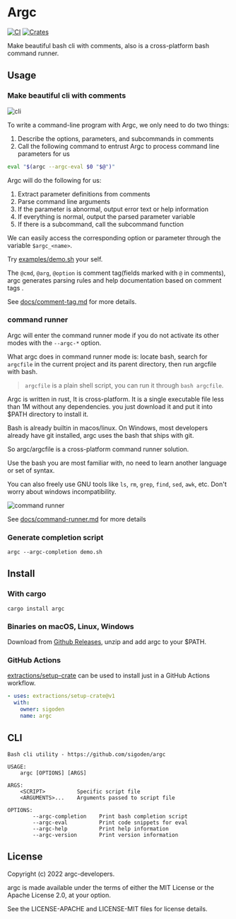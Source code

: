 # Argc

[![CI](https://github.com/sigoden/argc/actions/workflows/ci.yaml/badge.svg)](https://github.com/sigoden/argc/actions/workflows/ci.yaml)
[![Crates](https://img.shields.io/crates/v/argc.svg)](https://crates.io/crates/argc)

Make beautiful bash cli with comments, also is a cross-platform bash command runner.

## Usage

### Make beautiful cli with comments

![cli](https://user-images.githubusercontent.com/4012553/181145104-ee9220e2-ecfc-4f6c-8ad9-89c765ebe498.gif)

To write a command-line program with Argc, we only need to do two things:

1. Describe the options, parameters, and subcommands in comments
2. Call the following command to entrust Argc to process command line parameters for us


```sh
eval "$(argc --argc-eval $0 "$@")"
```

Argc will do the following for us:

1. Extract parameter definitions from comments
2. Parse command line arguments
3. If the parameter is abnormal, output error text or help information
4. If everything is normal, output the parsed parameter variable
5. If there is a subcommand, call the subcommand function

We can easily access the corresponding option or parameter through the variable `$argc_<name>`.

Try [examples/demo.sh](examples/demo.sh) your self.


The `@cmd`, `@arg`, `@option` is comment tag(fields marked with `@` in comments), argc generates parsing rules and help documentation based on comment tags .

See [docs/comment-tag.md](docs/comment-tag.md) for more details.

### command runner

Argc will enter the command runner mode if you do not activate its other modes with the `--argc-*` option.

What argc does in command runner mode is: locate bash, search for `argcfile` in the current project and its parent directory, then run argcfile with bash.

> `argcfile` is a plain shell script, you can run it through `bash argcfile`.

Argc is written in rust, It is cross-platform. It is a single executable file less than 1M without any dependencies. you just download it and put it into $PATH directory to install it.

Bash is already builtin in macos/linux. On Windows, most developers already have git installed, argc uses the bash that ships with git.

So argc/argcfile is a cross-platform command runner solution.  

Use the bash you are most familiar with, no need to learn another language or set of syntax.

You can also freely use GNU tools like `ls`, `rm`, `grep`, `find`, `sed`, `awk`, etc. Don't worry about windows incompatibility.

![command runner](https://user-images.githubusercontent.com/4012553/181433308-f7101415-c33d-4ce7-a9c3-3efa79d17ceb.png)

See [docs/command-runner.md](docs/command-runner.md) for more details


### Generate completion script

```
argc --argc-completion demo.sh
```

## Install

### With cargo

```
cargo install argc
```

### Binaries on macOS, Linux, Windows

Download from [Github Releases](https://github.com/sigoden/argc/releases), unzip and add argc to your $PATH.

### GitHub Actions

[extractions/setup-crate](https://github.com/marketplace/actions/setup-just) can be used to install just in a GitHub Actions workflow.

```yaml
- uses: extractions/setup-crate@v1
  with:
    owner: sigoden
    name: argc
```

## CLI

```
Bash cli utility - https://github.com/sigoden/argc

USAGE:
    argc [OPTIONS] [ARGS]

ARGS:
    <SCRIPT>          Specific script file
    <ARGUMENTS>...    Arguments passed to script file

OPTIONS:
        --argc-completion    Print bash completion script
        --argc-eval          Print code snippets for eval
        --argc-help          Print help information
        --argc-version       Print version information
```

## License

Copyright (c) 2022 argc-developers.

argc is made available under the terms of either the MIT License or the Apache License 2.0, at your option.

See the LICENSE-APACHE and LICENSE-MIT files for license details.